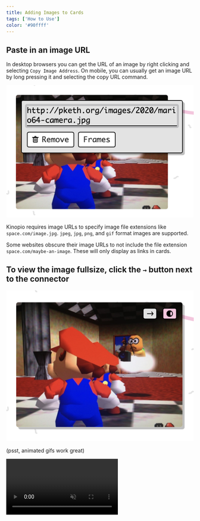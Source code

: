 ```yaml
---
title: Adding Images to Cards
tags: ['How to Use']
color: '#90ffff'
---
```


## Paste in an image URL

In desktop browsers you can get the URL of an image by right clicking and selecting `Copy Image Address`. On mobile, you can usually get an image URL by long pressing it and selecting the copy URL command.

![image-card-url](/assets/posts/image-card-url.png)

Kinopio requires image URLs to specify image file extensions like `space.com/image.jpg`.  `jpeg`, `jpg`, `png`, and `gif` format images are supported.

Some websites obscure their image URLs to not include the file extension `space.com/maybe-an-image`. These will only display as links in cards.

## To view the image fullsize, click the `→` button next to the connector

![image-card](/assets/posts/image-card.png)

(psst, animated gifs work great)

<video class="wide" autoplay loop muted playsinline>
  <source src="/assets/posts/example-space.mp4">
</video>
